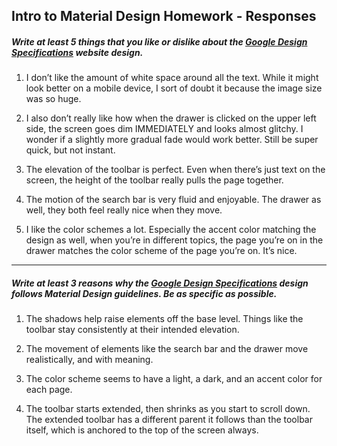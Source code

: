 ## Intro to Material Design Homework - Responses


##### Write at least 5 things that you like or dislike about the [Google Design Specifications](https://www.google.com/design/spec/material-design/introduction.html) website design.

1. I don’t like the amount of white space around all the text. While it might look better on a mobile device, I sort of doubt it because the image size was so huge.

2. I also don’t really like how when the drawer is clicked on the upper left side, the screen goes dim IMMEDIATELY and looks almost glitchy. I wonder if a slightly more gradual fade would work better. Still be super quick, but not instant.

3. The elevation of the toolbar is perfect. Even when there’s just text on the screen, the height of the toolbar really pulls the page together.

4. The motion of the search bar is very fluid and enjoyable. The drawer as well, they both feel really nice when they move.

5. I like the color schemes a lot. Especially the accent color matching the design as well, when you’re in different topics, the page you’re on in the drawer matches the color scheme of the page you’re on. It’s nice.

---

##### Write at least 3 reasons why the [Google Design Specifications](https://www.google.com/design/spec/material-design/introduction.html) design follows Material Design guidelines. Be as specific as possible.

1. The shadows help raise elements off the base level. Things like the toolbar stay consistently at their intended elevation.

2. The movement of elements like the search bar and the drawer move realistically, and with meaning. 

3. The color scheme seems to have a light, a dark, and an accent color for each page. 

4. The toolbar starts extended, then shrinks as you start to scroll down. The extended toolbar has a different parent it follows than the toolbar itself, which is anchored to the top of the screen always.
